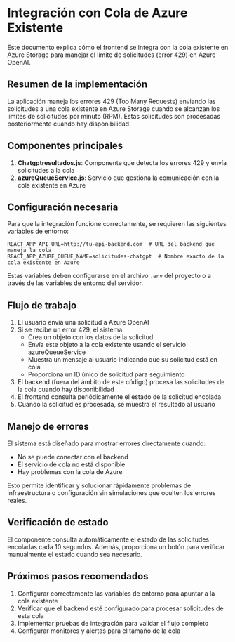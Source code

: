 # Integración con Cola de Azure Existente

Este documento explica cómo el frontend se integra con la cola existente en Azure Storage para manejar el límite de solicitudes (error 429) en Azure OpenAI.

## Resumen de la implementación

La aplicación maneja los errores 429 (Too Many Requests) enviando las solicitudes a una cola existente en Azure Storage cuando se alcanzan los límites de solicitudes por minuto (RPM). Estas solicitudes son procesadas posteriormente cuando hay disponibilidad.

## Componentes principales

1. **Chatgptresultados.js**: Componente que detecta los errores 429 y envía solicitudes a la cola
2. **azureQueueService.js**: Servicio que gestiona la comunicación con la cola existente en Azure

## Configuración necesaria

Para que la integración funcione correctamente, se requieren las siguientes variables de entorno:

```
REACT_APP_API_URL=http://tu-api-backend.com  # URL del backend que maneja la cola
REACT_APP_AZURE_QUEUE_NAME=solicitudes-chatgpt  # Nombre exacto de la cola existente en Azure
```

Estas variables deben configurarse en el archivo `.env` del proyecto o a través de las variables de entorno del servidor.

## Flujo de trabajo

1. El usuario envía una solicitud a Azure OpenAI
2. Si se recibe un error 429, el sistema:
   - Crea un objeto con los datos de la solicitud
   - Envía este objeto a la cola existente usando el servicio azureQueueService
   - Muestra un mensaje al usuario indicando que su solicitud está en cola
   - Proporciona un ID único de solicitud para seguimiento
3. El backend (fuera del ámbito de este código) procesa las solicitudes de la cola cuando hay disponibilidad
4. El frontend consulta periódicamente el estado de la solicitud encolada
5. Cuando la solicitud es procesada, se muestra el resultado al usuario

## Manejo de errores

El sistema está diseñado para mostrar errores directamente cuando:
- No se puede conectar con el backend
- El servicio de cola no está disponible
- Hay problemas con la cola de Azure

Esto permite identificar y solucionar rápidamente problemas de infraestructura o configuración sin simulaciones que oculten los errores reales.

## Verificación de estado

El componente consulta automáticamente el estado de las solicitudes encoladas cada 10 segundos. Además, proporciona un botón para verificar manualmente el estado cuando sea necesario.

## Próximos pasos recomendados

1. Configurar correctamente las variables de entorno para apuntar a la cola existente
2. Verificar que el backend esté configurado para procesar solicitudes de esta cola
3. Implementar pruebas de integración para validar el flujo completo
4. Configurar monitores y alertas para el tamaño de la cola 